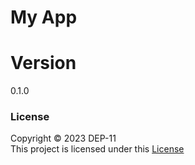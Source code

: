 # My App
# Version
0.1.0
### License

Copyright &copy; 2023 DEP-11 <br>
This project is licensed under this [License](License.txt)